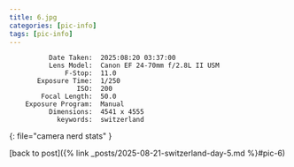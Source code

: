 ```yaml
---
title: 6.jpg
categories: [pic-info]
tags: [pic-info]
---
```


```text
          Date Taken:  2025:08:20 03:37:00
          Lens Model:  Canon EF 24-70mm f/2.8L II USM
              F-Stop:  11.0
       Exposure Time:  1/250
                 ISO:  200
        Focal Length:  50.0
    Exposure Program:  Manual
          Dimensions:  4541 x 4555
            keywords:  switzerland
```
{: file="camera nerd stats" }

[back to post]({% link _posts/2025-08-21-switzerland-day-5.md %}#pic-6)